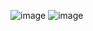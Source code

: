 ![image](https://github.com/user-attachments/assets/044af94e-3f43-4a16-a6c3-bdd589c1a059)
![image](https://github.com/user-attachments/assets/18f5c0f3-c5bb-42f1-a432-d90b08958f27)
